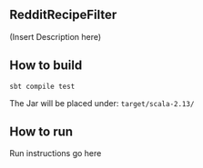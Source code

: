 RedditRecipeFilter
------

(Insert Description here)


## How to build

`sbt compile test`

The Jar will be placed under: `target/scala-2.13/`

## How to run

Run instructions go here

